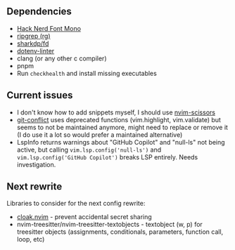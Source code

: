 ## Dependencies

- [Hack Nerd Font Mono](https://github.com/ryanoasis/nerd-fonts/releases/latest)
- [ripgrep (rg)](https://github.com/BurntSushi/ripgrep)
- [sharkdp/fd](https://github.com/sharkdp/fd)
- [dotenv-linter](http://dotenv-linter.github.io/#/installation)
- clang (or any other c compiler)
- pnpm
- Run `checkhealth` and install missing executables

## Current issues

- I don't know how to add snippets myself, I should use [nvim-scissors](https://github.com/chrisgrieser/nvim-scissors)
- [git-conflict](https://github.com/akinsho/git-conflict.nvim) uses deprecated functions (vim.highlight, vim.validate) but seems to not be maintained anymore, might need to replace or remove it (I do use it a lot so would prefer a maintained alternative)
- LspInfo returns warnings about "GitHub Copilot" and "null-ls" not being active, but calling `vim.lsp.config('null-ls')` and `vim.lsp.config('GitHub Copilot')` breaks LSP entirely. Needs investigation.

## Next rewrite

Libraries to consider for the next config rewrite:

- [cloak.nvim](https://github.com/laytan/cloak.nvim) - prevent accidental secret sharing
- nvim-treesitter/nvim-treesitter-textobjects - textobject (w, p) for treesitter objects (assignments, conditionals, parameters, function call, loop, etc)
